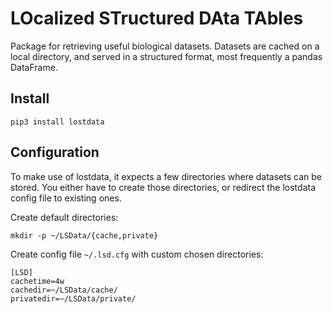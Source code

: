 # LOcalized STructured DAta TAbles

Package for retrieving useful biological datasets. Datasets are cached
on a local directory, and served in a structured format, most
frequently a pandas DataFrame.

## Install

    pip3 install lostdata

## Configuration

To make use of lostdata, it expects a few directories where datasets
can be stored. You either have to create those directories, or
redirect the lostdata config file to existing ones.

Create default directories:

    mkdir -p ~/LSData/{cache,private}

Create config file `~/.lsd.cfg` with custom chosen directories:

    [LSD]
    cachetime=4w
    cachedir=~/LSData/cache/
    privatedir=~/LSData/private/


